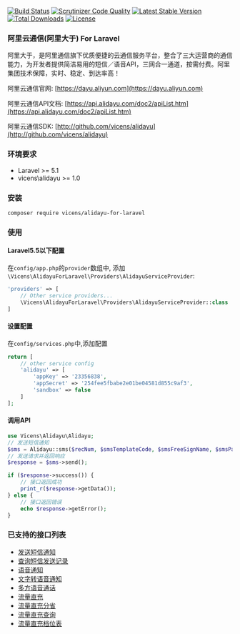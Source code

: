
[![Build Status](https://scrutinizer-ci.com/g/vicens/alidayu-for-laravel/badges/build.png?b=master)](https://scrutinizer-ci.com/g/vicens/alidayu/build-status/master)
[![Scrutinizer Code Quality](https://scrutinizer-ci.com/g/vicens/alidayu-for-laravel/badges/quality-score.png?b=master)](https://scrutinizer-ci.com/g/vicens/alidayu/?branch=master)
[![Latest Stable Version](https://poser.pugx.org/vicens/alidayu-for-laravel/v/stable)](https://packagist.org/packages/vicens/alidayu)
[![Total Downloads](https://poser.pugx.org/vicens/alidayu-for-laravel/downloads)](https://packagist.org/packages/vicens/alidayu)
[![License](https://poser.pugx.org/vicens/alidayu-for-laravel/license)](https://packagist.org/packages/vicens/alidayu)


### 阿里云通信(阿里大于) For Laravel
阿里大于，是阿里通信旗下优质便捷的云通信服务平台，整合了三大运营商的通信能力，为开发者提供简洁易用的短信／语音API，三网合一通道，按需付费。阿里集团技术保障，实时、稳定、到达率高！

阿里云通信官网: [https://dayu.aliyun.com](https://dayu.aliyun.com)

阿里云通信API文档: [https://api.alidayu.com/doc2/apiList.htm](https://api.alidayu.com/doc2/apiList.htm)

阿里云通信SDK: [http://github.com/vicens/alidayu](http://github.com/vicens/alidayu)

### 环境要求
 - Laravel >= 5.1
 - vicens\alidayu >= 1.0
 
### 安装
 
 ```shell
composer require vicens/alidayu-for-laravel
```

### 使用

#### Laravel5.5以下配置
在`config/app.php`的`provider`数组中, 添加`\Vicens\AlidayuForLaravel\Providers\AlidayuServiceProvider`:
```php
'providers' => [
    // Other service providers...
    \Vicens\AlidayuForLaravel\Providers\AlidayuServiceProvider::class
]
```

#### 设置配置
在`config/services.php`中,添加配置
```php
return [
    // other service config
    'alidayu' => [
        'appKey' => '23356838',
        'appSecret' => '254fee5fbabe2e01be04581d855c9af3',
        'sandbox' => false
    ]
];
```

#### 调用API

```php
use Vicens\Alidayu\Alidayu;
// 发送短信通知
$sms = Alidayu::sms($recNum, $smsTemplateCode, $smsFreeSignName, $smsParam, $extend);
// 发送请求并返回响应
$response = $sms->send();

if ($response->success()) {
    // 接口返回成功
    print_r($response->getData());
} else {
    // 接口返回错误
    echo $response->getError();
}

```


### 已支持的接口列表

 - [发送短信通知](https://github.com/vicens/alidayu/blob/master/src/Request/Sms.php)
 - [查询短信发送记录](https://github.com/vicens/alidayu/blob/master/src/Request/SmsQuery.php)
 - [语音通知](https://github.com/vicens/alidayu/blob/master/src/Request/SingleCall.php)
 - [文字转语音通知](https://github.com/vicens/alidayu/blob/master/src/Request/TtsSingleCall.php)
 - [多方语音通话](https://github.com/vicens/alidayu/blob/master/src/Request/DoubleCall.php)
 - [流量直充](https://github.com/vicens/alidayu/blob/master/src/Request/FlowCharge.php)
 - [流量直充分省](https://github.com/vicens/alidayu/blob/master/src/Request/FlowChargeProvince.php)
 - [流量直充查询](https://github.com/vicens/alidayu/blob/master/src/Request/FlowQuery.php)
 - [流量直充档位表](https://github.com/vicens/alidayu/blob/master/src/Request/FlowGrade.php)
 

